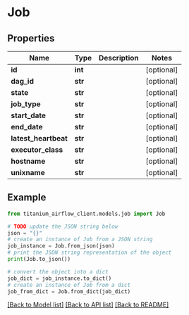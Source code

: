 # Job


## Properties

Name | Type | Description | Notes
------------ | ------------- | ------------- | -------------
**id** | **int** |  | [optional] 
**dag_id** | **str** |  | [optional] 
**state** | **str** |  | [optional] 
**job_type** | **str** |  | [optional] 
**start_date** | **str** |  | [optional] 
**end_date** | **str** |  | [optional] 
**latest_heartbeat** | **str** |  | [optional] 
**executor_class** | **str** |  | [optional] 
**hostname** | **str** |  | [optional] 
**unixname** | **str** |  | [optional] 

## Example

```python
from titanium_airflow_client.models.job import Job

# TODO update the JSON string below
json = "{}"
# create an instance of Job from a JSON string
job_instance = Job.from_json(json)
# print the JSON string representation of the object
print(Job.to_json())

# convert the object into a dict
job_dict = job_instance.to_dict()
# create an instance of Job from a dict
job_from_dict = Job.from_dict(job_dict)
```
[[Back to Model list]](../README.md#documentation-for-models) [[Back to API list]](../README.md#documentation-for-api-endpoints) [[Back to README]](../README.md)


